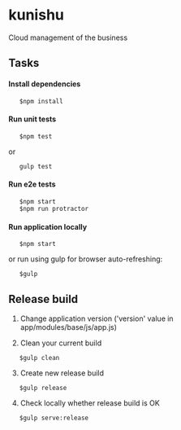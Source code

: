 kunishu
=======

Cloud management of the business 

## Tasks

#### Install dependencies

```shell
   $npm install
```

#### Run unit tests

```shell
   $npm test
```

or

```shell
   gulp test
```

#### Run e2e tests

```shell
   $npm start
   $npm run protractor
```

#### Run application locally

```shell
   $npm start
```

or run using gulp for browser auto-refreshing:

```shell
   $gulp
```

## Release build

1) Change application version ('version' value in app/modules/base/js/app.js)

2) Clean your current build

```shell
   $gulp clean
```
3) Create new release build

```shell
   $gulp release
```

4) Check locally whether release build is OK

```shell
   $gulp serve:release
```